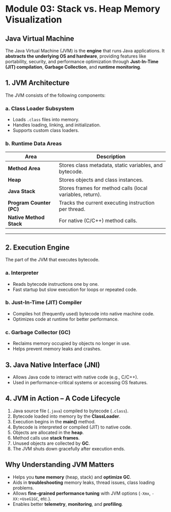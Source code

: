 # Module 03: Stack vs. Heap Memory Visualization

## Java Virtual Machine

The Java Virtual Machine (JVM) is the **engine** that runs Java applications. It **abstracts the underlying OS and hardware**, providing features like portability, security, and performance optimization through **Just-In-Time (JIT) compilation**, **Garbage Collection**, and **runtime monitoring**.


## 1. **JVM Architecture**

The JVM consists of the following components:

### a. **Class Loader Subsystem**

* Loads `.class` files into memory.
* Handles loading, linking, and initialization.
* Supports custom class loaders.

### b. **Runtime Data Areas**

| Area                     | Description                                               |
| ------------------------ | --------------------------------------------------------- |
| **Method Area**          | Stores class metadata, static variables, and bytecode.    |
| **Heap**                 | Stores objects and class instances.                       |
| **Java Stack**           | Stores frames for method calls (local variables, return). |
| **Program Counter (PC)** | Tracks the current executing instruction per thread.      |
| **Native Method Stack**  | For native (C/C++) method calls.                          |

---

## 2. **Execution Engine**

The part of the JVM that executes bytecode.

### a. **Interpreter**

* Reads bytecode instructions one by one.
* Fast startup but slow execution for loops or repeated code.

### b. **Just-In-Time (JIT) Compiler**

* Compiles hot (frequently used) bytecode into native machine code.
* Optimizes code at runtime for better performance.

### c. **Garbage Collector (GC)**

* Reclaims memory occupied by objects no longer in use.
* Helps prevent memory leaks and crashes.


## 3. **Java Native Interface (JNI)**

* Allows Java code to interact with native code (e.g., C/C++).
* Used in performance-critical systems or accessing OS features.

## 4. **JVM in Action – A Code Lifecycle**

1. Java source file (`.java`) compiled to bytecode (`.class`).
2. Bytecode loaded into memory by the **ClassLoader**.
3. Execution begins in the **main()** method.
4. Bytecode is interpreted or compiled (JIT) to native code.
5. Objects are allocated in the **heap**.
6. Method calls use **stack frames**.
7. Unused objects are collected by **GC**.
8. The JVM shuts down gracefully after execution ends.


##  Why Understanding JVM Matters

* Helps you **tune memory** (heap, stack) and **optimize GC**.
* Aids in **troubleshooting** memory leaks, thread issues, class loading problems.
* Allows **fine-grained performance tuning** with JVM options (`-Xmx`, `-XX:+UseG1GC`, etc.).
* Enables better **telemetry**, **monitoring**, and **profiling**.